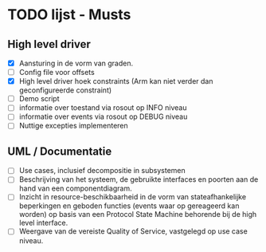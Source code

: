 # TODO lijst - Musts

## High level driver
- [x] Aansturing in de vorm van graden.
- [ ] Config file voor offsets
- [x] High level driver hoek constraints (Arm kan niet verder dan geconfigureerde constraint)
- [ ] Demo script
- [ ] informatie over toestand via rosout op INFO niveau
- [ ] informatie over events via rosout op DEBUG niveau
- [ ] Nuttige excepties implementeren
  
## UML / Documentatie
- [ ] Use cases, inclusief decompositie in subsystemen
- [ ] Beschrijving van het systeem, de gebruikte interfaces en poorten aan de hand van een componentdiagram.
- [ ] Inzicht in resource-beschikbaarheid in de vorm van stateafhankelijke beperkingen en geboden functies (events waar op gereageerd kan worden) op basis van een Protocol State Machine behorende bij de high level interface.
- [ ] Weergave van de vereiste Quality of Service, vastgelegd op use case niveau.
